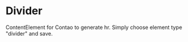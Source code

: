 Divider
=======

ContentElement for Contao to generate hr. 
Simply choose element type "divider" and save.


